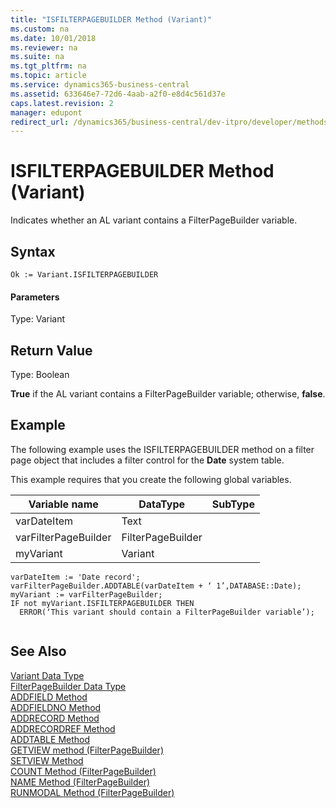 ```yaml
---
title: "ISFILTERPAGEBUILDER Method (Variant)"
ms.custom: na
ms.date: 10/01/2018
ms.reviewer: na
ms.suite: na
ms.tgt_pltfrm: na
ms.topic: article
ms.service: dynamics365-business-central
ms.assetid: 633646e7-72d6-4aab-a2f0-e8d4c561d37e
caps.latest.revision: 2
manager: edupont
redirect_url: /dynamics365/business-central/dev-itpro/developer/methods-auto/library
---
```


 

# ISFILTERPAGEBUILDER Method (Variant)
Indicates whether an AL variant contains a FilterPageBuilder variable.  
  
## Syntax  
  
```  
Ok := Variant.ISFILTERPAGEBUILDER  
```  
  
#### Parameters  
 Type: Variant  
  
## Return Value  
 Type: Boolean  
  
 **True** if the AL variant contains a FilterPageBuilder variable; otherwise, **false**.  
  
## Example  
 The following example uses the ISFILTERPAGEBUILDER method on a filter page object that includes a filter control for the **Date** system table.  
  
 This example requires that you create the following global variables.  
  
|Variable name|DataType|SubType|  
|-------------------|--------------|-------------|  
|varDateItem|Text||  
|varFilterPageBuilder|FilterPageBuilder||  
|myVariant|Variant||  
  
```  
varDateItem := 'Date record';  
varFilterPageBuilder.ADDTABLE(varDateItem + ‘ 1’,DATABASE::Date);  
myVariant := varFilterPageBuilder;  
IF not myVariant.ISFILTERPAGEBUILDER THEN   
  ERROR(‘This variant should contain a FilterPageBuilder variable’);  
  
```  
  
## See Also  
 [Variant Data Type](../datatypes/devenv-Variant-Data-Type.md)   
 [FilterPageBuilder Data Type](../datatypes/devenv-FilterPageBuilder-Data-Type.md)   
 [ADDFIELD Method](devenv-ADDFIELD-Method.md)   
 [ADDFIELDNO Method](devenv-ADDFIELDNO-Method.md)   
 [ADDRECORD Method](devenv-ADDRECORD-Method.md)   
 [ADDRECORDREF Method](devenv-ADDRECORDREF-Method.md)   
 [ADDTABLE Method](devenv-ADDTABLE-Method.md)   
 [GETVIEW method \(FilterPageBuilder\)](devenv-GETVIEW-Method-FilterPageBuilder.md)   
 [SETVIEW Method](devenv-SETVIEW-Method.md)   
 [COUNT Method \(FilterPageBuilder\)](devenv-COUNT-Method-FilterPageBuilder.md)   
 [NAME Method \(FilterPageBuilder\)](devenv-NAME-Method-FilterPageBuilder.md)   
 [RUNMODAL Method \(FilterPageBuilder\)](devenv-RUNMODAL-Method-FilterPageBuilder.md)